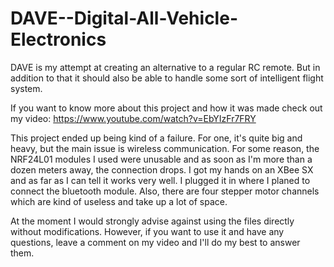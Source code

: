 # DAVE--Digital-All-Vehicle-Electronics

DAVE is my attempt at creating an alternative to a regular RC remote. But in addition to that it should also be able to handle some sort of intelligent flight system.

If you want to know more about this project and how it was made check out my video: https://www.youtube.com/watch?v=EbYIzFr7FRY

This project ended up being kind of a failure. For one, it's quite big and heavy, but the main issue is wireless communication. For some reason, the NRF24L01 modules I used were unusable and as soon as I'm more than a dozen meters away, the connection drops. I got my hands on an XBee SX and as far as I can tell it works very well. I plugged it in where I planed to connect the bluetooth module. Also, there are four stepper motor channels which are kind of useless and take up a lot of space.

At the moment I would strongly advise against using the files directly without modifications. However, if you want to use it and have any questions, leave a comment on my video and I'll do my best to answer them.
